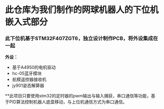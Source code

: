 # 此仓库为我们制作的网球机器人的下位机嵌入式部分

### 此下位机基于STM32F407ZGT6，独立设计制作PCB，将外设集成在一起

**外设：**

+ 基于A4950的电机驱动
+ hc-05蓝牙模块
+ 航模遥控器接收机
+ jy901姿态解算器

**此项目只要使用stm32的定时器的pwm输出与输入捕获，串口通信等功能，基于PID算法控制机器人底盘移动，与上位机通信方式为串口通信。